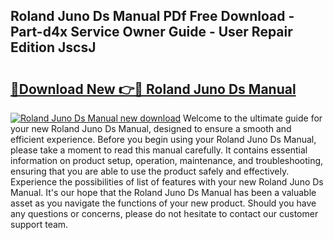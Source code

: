 ## Roland Juno Ds Manual PDf Free Download - Part-d4x Service Owner Guide - User Repair Edition JscsJ

# <h2><a href="http://cf25941.oget.top/?id=Roland+Juno+Ds+Manual">🔗Download New 👉🔴 Roland Juno Ds Manual</a></h2>

[![Roland Juno Ds Manual new download](https://i.imgur.com/5g1atiW.png)](http://cf25941.oget.top/?id=Roland+Juno+Ds+Manual)
Welcome to the ultimate guide for your new Roland Juno Ds Manual, designed to ensure a smooth and efficient experience. Before you begin using your Roland Juno Ds Manual, please take a moment to read this manual carefully. It contains essential information on product setup, operation, maintenance, and troubleshooting, ensuring that you are able to use the product safely and effectively. Experience the possibilities of list of features with your new Roland Juno Ds Manual. It's our hope that the Roland Juno Ds Manual has been a valuable asset as you navigate the functions of your new product. Should you have any questions or concerns, please do not hesitate to contact our customer support team.
